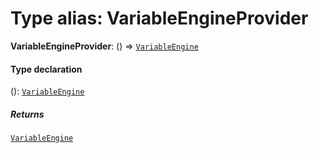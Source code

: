 # Type alias: VariableEngineProvider

**VariableEngineProvider**: () => [`VariableEngine`](/en/auto-docs/fixed-layout-editor/classes/VariableEngine.md)

#### Type declaration

(): [`VariableEngine`](/en/auto-docs/fixed-layout-editor/classes/VariableEngine.md)

##### Returns

[`VariableEngine`](/en/auto-docs/fixed-layout-editor/classes/VariableEngine.md)
